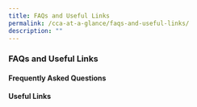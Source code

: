 ```yaml
---
title: FAQs and Useful Links
permalink: /cca-at-a-glance/faqs-and-useful-links/
description: ""
---
```

### **FAQs and Useful Links**
#### **Frequently Asked Questions**


#### **Useful Links**